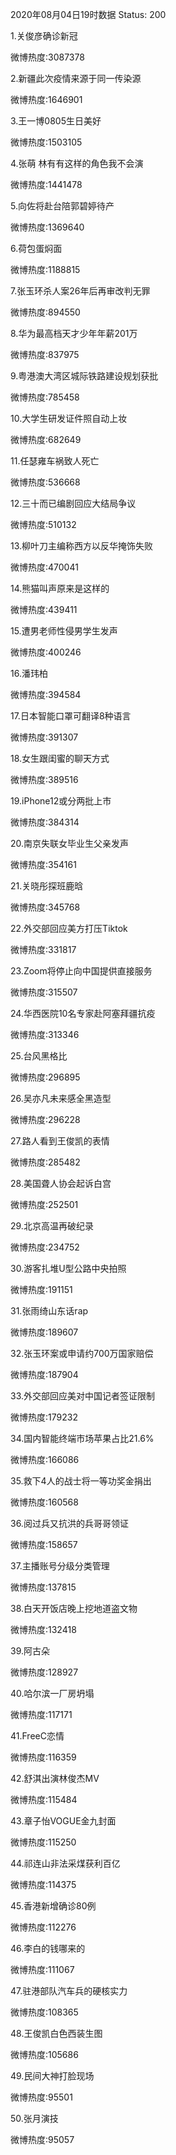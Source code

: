 2020年08月04日19时数据
Status: 200

1.关俊彦确诊新冠

微博热度:3087378

2.新疆此次疫情来源于同一传染源

微博热度:1646901

3.王一博0805生日美好

微博热度:1503105

4.张萌 林有有这样的角色我不会演

微博热度:1441478

5.向佐将赴台陪郭碧婷待产

微博热度:1369640

6.荷包蛋焖面

微博热度:1188815

7.张玉环杀人案26年后再审改判无罪

微博热度:894550

8.华为最高档天才少年年薪201万

微博热度:837975

9.粤港澳大湾区城际铁路建设规划获批

微博热度:785458

10.大学生研发证件照自动上妆

微博热度:682649

11.任瑟雍车祸致人死亡

微博热度:536668

12.三十而已编剧回应大结局争议

微博热度:510132

13.柳叶刀主编称西方以反华掩饰失败

微博热度:470041

14.熊猫叫声原来是这样的

微博热度:439411

15.遭男老师性侵男学生发声

微博热度:400246

16.潘玮柏

微博热度:394584

17.日本智能口罩可翻译8种语言

微博热度:391307

18.女生跟闺蜜的聊天方式

微博热度:389516

19.iPhone12或分两批上市

微博热度:384314

20.南京失联女毕业生父亲发声

微博热度:354161

21.关晓彤探班鹿晗

微博热度:345768

22.外交部回应美方打压Tiktok

微博热度:331817

23.Zoom将停止向中国提供直接服务

微博热度:315507

24.华西医院10名专家赴阿塞拜疆抗疫

微博热度:313346

25.台风黑格比

微博热度:296895

26.吴亦凡未来感全黑造型

微博热度:296228

27.路人看到王俊凯的表情

微博热度:285482

28.美国聋人协会起诉白宫

微博热度:252501

29.北京高温再破纪录

微博热度:234752

30.游客扎堆U型公路中央拍照

微博热度:191151

31.张雨绮山东话rap

微博热度:189607

32.张玉环案或申请约700万国家赔偿

微博热度:187904

33.外交部回应美对中国记者签证限制

微博热度:179232

34.国内智能终端市场苹果占比21.6%

微博热度:166086

35.救下4人的战士将一等功奖金捐出

微博热度:160568

36.阅过兵又抗洪的兵哥哥领证

微博热度:158657

37.主播账号分级分类管理

微博热度:137815

38.白天开饭店晚上挖地道盗文物

微博热度:132418

39.阿古朵

微博热度:128927

40.哈尔滨一厂房坍塌

微博热度:117171

41.FreeC恋情

微博热度:116359

42.舒淇出演林俊杰MV

微博热度:115484

43.章子怡VOGUE金九封面

微博热度:115250

44.祁连山非法采煤获利百亿

微博热度:114375

45.香港新增确诊80例

微博热度:112276

46.李白的钱哪来的

微博热度:111067

47.驻港部队汽车兵的硬核实力

微博热度:108365

48.王俊凯白色西装生图

微博热度:105686

49.民间大神打脸现场

微博热度:95501

50.张月演技

微博热度:95057


